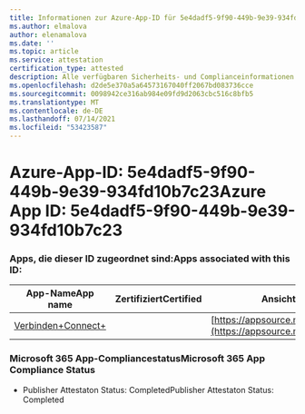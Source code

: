```yaml
---
title: Informationen zur Azure-App-ID für 5e4dadf5-9f90-449b-9e39-934fd10b7c23
ms.author: elmalova
author: elenamalova
ms.date: ''
ms.topic: article
ms.service: attestation
certification_type: attested
description: Alle verfügbaren Sicherheits- und Complianceinformationen für 5e4dadf5-9f90-449b-9e39-934fd10b7c23.
ms.openlocfilehash: d2de5e370a5a64573167040ff2067bd083736cce
ms.sourcegitcommit: 0098942ce316ab984e09fd9d2063cbc516c8bfb5
ms.translationtype: MT
ms.contentlocale: de-DE
ms.lasthandoff: 07/14/2021
ms.locfileid: "53423587"
---
```

# <a name="azure-app-id-5e4dadf5-9f90-449b-9e39-934fd10b7c23"></a><span data-ttu-id="3b679-103">Azure-App-ID: 5e4dadf5-9f90-449b-9e39-934fd10b7c23</span><span class="sxs-lookup"><span data-stu-id="3b679-103">Azure App ID: 5e4dadf5-9f90-449b-9e39-934fd10b7c23</span></span>


### <a name="apps-associated-with-this-id"></a><span data-ttu-id="3b679-104">Apps, die dieser ID zugeordnet sind:</span><span class="sxs-lookup"><span data-stu-id="3b679-104">Apps associated with this ID:</span></span>
| <span data-ttu-id="3b679-105">**App-Name**</span><span class="sxs-lookup"><span data-stu-id="3b679-105">**App name**</span></span> | <span data-ttu-id="3b679-106">**Zertifiziert**</span><span class="sxs-lookup"><span data-stu-id="3b679-106">**Certified**</span></span> | <span data-ttu-id="3b679-107">**Ansicht in AppSource**</span><span class="sxs-lookup"><span data-stu-id="3b679-107">**View in AppSource**</span></span> |
|-|-|-|
| [<span data-ttu-id="3b679-108">Verbinden+</span><span class="sxs-lookup"><span data-stu-id="3b679-108">Connect+</span></span>](https://docs.microsoft.com/en-us/microsoft-365-app-certification/forward/WA200002611) |  | [https://appsource.microsoft.com/product/office/WA200002611](https://appsource.microsoft.com/product/office/WA200002611) |

### <a name="microsoft-365-app-compliance-status"></a><span data-ttu-id="3b679-109">Microsoft 365 App-Compliancestatus</span><span class="sxs-lookup"><span data-stu-id="3b679-109">Microsoft 365 App Compliance Status</span></span>
- <span data-ttu-id="3b679-110">Publisher Attestaton Status: Completed</span><span class="sxs-lookup"><span data-stu-id="3b679-110">Publisher Attestaton Status: Completed</span></span>
